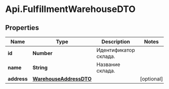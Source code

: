 # Api.FulfillmentWarehouseDTO

## Properties

Name | Type | Description | Notes
------------ | ------------- | ------------- | -------------
**id** | **Number** | Идентификатор склада. | 
**name** | **String** | Название склада. | 
**address** | [**WarehouseAddressDTO**](WarehouseAddressDTO.md) |  | [optional] 


